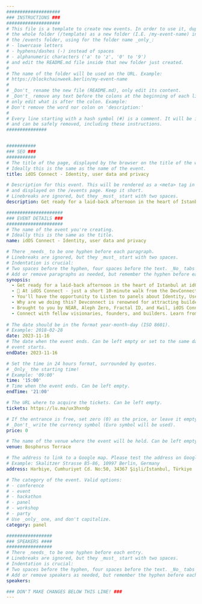 ```yaml
---
####################
### INSTRUCTIONS ###
####################
# This file is a template to create new events. In order to use it, duplicate
# the whole folder (/template) as a new folder (I.E. /my-event-name) inside of
# the /events folder, using for the folder name _only_:
# - lowercase letters
# - hyphens/dashes (-) instead of spaces
# - alphanumeric characters ('a' to 'z', '0' to '9')
# and edit the README.md file inside that new folder just created.
#
# The name of the folder will be used on the URL. Example:
# https://blockchainweek.berlin/my-event-name
#
# _Don't_ rename the new file (README.md), only edit its content.
# _Don't_ remove any text before the colons at the beginning of each line,
# only edit what is after the colon. Example:
# Don't remove the word nor colon on 'description:'
#
# Every line starting with a hash symbol (#) is a comment. It will be ignored
# and can be safely removed, including these instructions.
###############


###########
### SEO ###
###########
# The title of the page, displayed by the browser on the title of the window.
# Ideally this is the same as the name of the event.
title: idOS Connect - Identity, user data and privacy

# Description for this event. This will be rendered as a <meta> tag in the HTML,
# and displayed on the /events page. Keep it short.
# Linebreaks are ignored, but they _must_ start with two spaces.
description: Get ready for a laid-back afternoon in the heart of Istanbul at idOS Connect - the identity and privacy event of the year.

#####################
### EVENT DETAILS ###
#####################
# The name of the event you're creating.
# Ideally this is the same as the title.
name: idOS Connect - Identity, user data and privacy

# There _needs_ to be one hyphen before each paragraph.
# Linebreaks are ignored, but they _must_ start with two spaces.
# Indentation is crucial:
# Two spaces before the hyphen, four spaces before the text. _No_ tabs allowed.
# Add or remove paragraphs as needed, but remember the hyphen before each entry.
synopsis:
  - Get ready for a laid-back afternoon in the heart of Istanbul at idOS Connect - the identity and privacy event of the year.
  - 🕌 At idOS Connect - just a short 10-minute walk from the DevConnect Epicenter - we offer a unique blend of relaxation and networking.
  - You'll have the opportunity to ​​​Listen to panels about Identity, User Data, and Privacy led by industry experts, ​​​Network and relax while enjoying drinks and snacks, ​​​Groove with music while taking in the stunning Bosphorus view.
  - ​​​Why are we doing this? Devconnect is renowned for attracting builders from all blockchain ecosystems, coming together to tackle the key challenges of making the decentralized web a reality. In line with this vision, idOS serves as the identity layer of web3—a public cross-chain infrastructure dedicated to bringing compliant decentralized identity to web3.
  - Brought to you by NEAR, Aleph Zero, Fractal ID, and Kwil, idOS Connect seamlessly merges the spirit of Devconnect with the innovation of the idOS. Join us as we celebrate the launch of the idOS MVP and dive into vital topics concerning identity, privacy, and user data management in web3.
  - Connect with fellow visionaries, founders, and builders. Learn from thought leaders and actively participate in shaping the future of the decentralized web.
    
# The date should be in the format year-month-day (ISO 8601).
# Example: 2018-02-28
date: 2023-11-16
# The date when the event ends. Can be left empty or set to the same day the
# event starts.
endDate: 2023-11-16

# Set the time in 24 hours format, surrounded by quotes.
# _Only_ the starting time!
# Example: '09:00'
time: '15:00'
# Time when the event ends. Can be left empty.
endTime: '21:00'

# The URL where to acquire the tickets. Can be left empty.
tickets: https://lu.ma/ux3hxndp

# If the entrance is free, set zero (0) as the price, or leave it empty.
# _Don't_ write the currency symbol (Euro symbol will be used).
price: 0

# The name of the venue where the event will be held. Can be left empty.
venue: Bosphorus Terrace

# The address to link to a Google map. Please test the address on Google Maps.
# Example: Skalitzer Strasse 85-86, 10997 Berlin, Germany
address: Harbiye, Cumhuriyet Cd. No:50, 34367 Şişli/İstanbul, Türkiye

# The category of the event. Valid options:
# - conference
# - event
# - hackathon
# - panel
# - workshop
# - party
# Use _only_ one, and don't capitalize.
category: panel

#################
### SPEAKERS ####
#################
# There _needs_ to be one hyphen before each entry.
# Linebreaks are ignored, but they _must_ start with two spaces.
# Indentation is crucial:
# Two spaces before the hyphen, four spaces before the text. _No_ tabs allowed.
# Add or remove speakers as needed, but remember the hyphen before each entry.
speakers:

### DON'T MAKE CHANGES BELOW THIS LINE! ###
---
```


<!-- ### DON'T MAKE CHANGES BELOW THIS LINE! ### -->

<Event-Content/>
